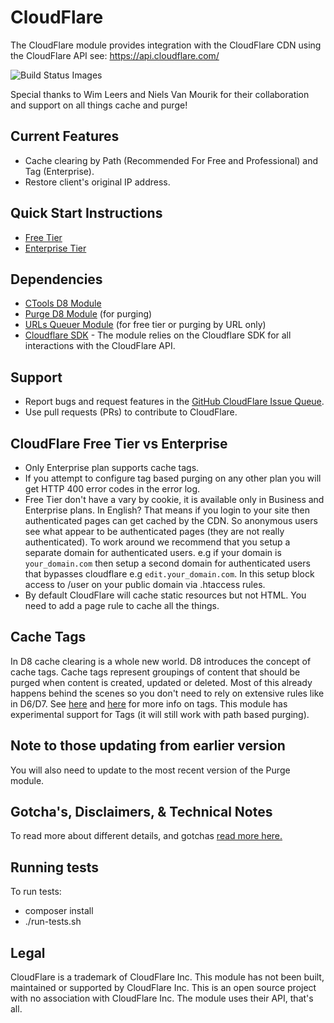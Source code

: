 # CloudFlare
The CloudFlare module provides integration with the CloudFlare CDN using the CloudFlare API see: https://api.cloudflare.com/

<img alt="Build Status Images" src="https://travis-ci.org/d8-contrib-modules/cloudflare.svg">

Special thanks to Wim Leers and Niels Van Mourik for their collaboration and support on all things cache and purge!

## Current Features
- Cache clearing by Path (Recommended For Free and Professional) and Tag (Enterprise).
- Restore client's original IP address.

## Quick Start Instructions
- [Free Tier](https://github.com/d8-contrib-modules/cloudflare/blob/8.x-1.x/docs/freetier_setup.md)
- [Enterprise Tier](https://github.com/d8-contrib-modules/cloudflare/blob/8.x-1.x/docs/enterprise_setup.md)

## Dependencies
- [CTools D8 Module](https://www.drupal.org/project/ctools)
- [Purge D8 Module](https://www.drupal.org/project/purge) (for purging)
- [URLs Queuer Module](https://www.drupal.org/project/purge_queuer_url) (for free tier or purging by URL only)
- [Cloudflare SDK](https://github.com/cloudflare/cloudflare-php) - The module relies on the Cloudflare SDK for all
  interactions with the CloudFlare API.

## Support
- Report bugs and request features in the [GitHub CloudFlare Issue Queue](https://github.com/d8-contrib-modules/cloudflare/issues).
- Use pull requests (PRs) to contribute to CloudFlare.

## CloudFlare Free Tier vs Enterprise

- Only Enterprise plan supports cache tags.
- If you attempt to configure tag based purging on any other plan you will get HTTP 400 error codes in the error log.
- Free Tier don't have a vary by cookie, it is available only in Business and Enterprise plans. In English?  That means
  if you login to your site then authenticated pages can get cached by the CDN.  So anonymous users see what appear to
  be authenticated pages (they are not really authenticated).
  To work around we recommend that you setup a separate domain for authenticated
  users. e.g if your domain is `your_domain.com` then setup a second domain for
  authenticated users that bypasses cloudflare e.g `edit.your_domain.com`. In this setup block access to /user on your
  public domain via .htaccess rules.
- By default CloudFlare will cache static resources but not HTML. You need to add a page rule to cache all the things.

## Cache Tags
In D8 cache clearing is a whole new world. D8 introduces the concept of cache
tags.  Cache tags represent groupings of  content that should be purged when
content is created, updated or deleted. Most of this already happens behind the
scenes so you don't need to rely on extensive rules like in D6/D7.
See [here](https://www.drupal.org/developing/api/8/cache/tags)
and [here](http://buytaert.net/making-drupal-8-fly) for more info on tags.  This
module has experimental support for Tags (it will still work with path based purging).

## Note to those updating from earlier version

You will also need to update to the most recent version of the Purge module.

## Gotcha's, Disclaimers, & Technical Notes
To read more about different details, and gotchas [read more here.](https://github.com/d8-contrib-modules/cloudflare/blob/8.x-1.x/docs/disclaimers.md)

## Running tests
To run tests:
  - composer install
  - ./run-tests.sh

## Legal
CloudFlare is a trademark of CloudFlare Inc.  This module has not been built,
maintained or supported by CloudFlare Inc.  This is an open source project with
no association with CloudFlare Inc.  The module uses their API, that's all.
